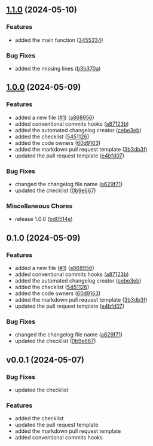 <a name="v0.0.1"></a>
## [1.1.0](https://github.com/meyuviofficial/automated-changelog/compare/v1.0.0...v1.1.0) (2024-05-10)


### Features

* added the main function ([3455334](https://github.com/meyuviofficial/automated-changelog/commit/3455334287027f1c86810c2eed2ba00589b14ea1))


### Bug Fixes

* added the missing lines ([b3b370a](https://github.com/meyuviofficial/automated-changelog/commit/b3b370ae854b156161d10104318e857f5326e30f))

## [1.0.0](https://github.com/meyuviofficial/automated-changelog/compare/v0.1.0...v1.0.0) (2024-05-09)


### Features

* added a new file ([#1](https://github.com/meyuviofficial/automated-changelog/issues/1)) ([a868956](https://github.com/meyuviofficial/automated-changelog/commit/a868956a4a7209615165ea42c46fa1d6ccb79914))
* added conventional commits hooks ([a87123b](https://github.com/meyuviofficial/automated-changelog/commit/a87123b7459b6a2a6cd1204fb131729a691cf940))
* added the automated changelog creator ([cebe3eb](https://github.com/meyuviofficial/automated-changelog/commit/cebe3eb4c47cf1f9a3b487326cac696a088b289c))
* added the checklist ([5451126](https://github.com/meyuviofficial/automated-changelog/commit/5451126d6a35f77f0eadf4ceed04cfd0aadd9fae))
* added the code owners ([60d9163](https://github.com/meyuviofficial/automated-changelog/commit/60d916372bd00661a1e7518dd651fcb97282d721))
* added the markdown pull request template ([3b3db3f](https://github.com/meyuviofficial/automated-changelog/commit/3b3db3ff5b6e1ca9de8f0755f0f4245d2a6afa64))
* updated the pull request template ([e4bfd07](https://github.com/meyuviofficial/automated-changelog/commit/e4bfd077c04d13592684c5ada4d4f87a85e3e5f8))


### Bug Fixes

* changed the changelog file name ([a629f71](https://github.com/meyuviofficial/automated-changelog/commit/a629f71ef720f9b2a0c1fd1e660e4dc50648c42b))
* updated the checklist ([0b9e667](https://github.com/meyuviofficial/automated-changelog/commit/0b9e66798aaeb781cc9d896403ae1b0b5354916b))


### Miscellaneous Chores

* release 1.0.0 ([bd0514e](https://github.com/meyuviofficial/automated-changelog/commit/bd0514e329bf6b57d325f9c0c05f09302db379de))

## 0.1.0 (2024-05-09)


### Features

* added a new file ([#1](https://github.com/meyuviofficial/automated-changelog/issues/1)) ([a868956](https://github.com/meyuviofficial/automated-changelog/commit/a868956a4a7209615165ea42c46fa1d6ccb79914))
* added conventional commits hooks ([a87123b](https://github.com/meyuviofficial/automated-changelog/commit/a87123b7459b6a2a6cd1204fb131729a691cf940))
* added the automated changelog creator ([cebe3eb](https://github.com/meyuviofficial/automated-changelog/commit/cebe3eb4c47cf1f9a3b487326cac696a088b289c))
* added the checklist ([5451126](https://github.com/meyuviofficial/automated-changelog/commit/5451126d6a35f77f0eadf4ceed04cfd0aadd9fae))
* added the code owners ([60d9163](https://github.com/meyuviofficial/automated-changelog/commit/60d916372bd00661a1e7518dd651fcb97282d721))
* added the markdown pull request template ([3b3db3f](https://github.com/meyuviofficial/automated-changelog/commit/3b3db3ff5b6e1ca9de8f0755f0f4245d2a6afa64))
* updated the pull request template ([e4bfd07](https://github.com/meyuviofficial/automated-changelog/commit/e4bfd077c04d13592684c5ada4d4f87a85e3e5f8))


### Bug Fixes

* changed the changelog file name ([a629f71](https://github.com/meyuviofficial/automated-changelog/commit/a629f71ef720f9b2a0c1fd1e660e4dc50648c42b))
* updated the checklist ([0b9e667](https://github.com/meyuviofficial/automated-changelog/commit/0b9e66798aaeb781cc9d896403ae1b0b5354916b))

## v0.0.1 (2024-05-07)

### Bug Fixes

* updated the checklist

### Features

* added the checklist
* updated the pull request template
* added the markdown pull request template
* added conventional commits hooks
